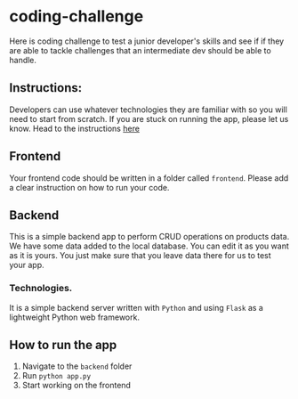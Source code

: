 # coding-challenge
Here is coding challenge to test a junior developer's skills and see if if they are able to tackle challenges that an intermediate dev should be able to handle.

## Instructions:
Developers can use whatever technologies they are familiar with so you will need to start from scratch.
If you are stuck on running the app, please let us know.
Head to the instructions [here](https://docs.google.com/document/d/1Pstqo1wXu0v-ETa80WxtYkgq3ZzYiZWRV2E8UH12gHQ/edit)

## Frontend
Your frontend code should be written in a folder called `frontend`. Please add a clear instruction on how to run your code.

## Backend
This is a simple backend app to perform CRUD operations on products data.
We have some data added to the local database. You can edit it as you want as it is yours. You just make sure that you leave data there for us to test your app.
### Technologies.
It is a simple backend server written with `Python` and using `Flask` as a lightweight Python web framework.

## How to run the app
1. Navigate to the `backend` folder
1. Run `python app.py`
1. Start working on the frontend
